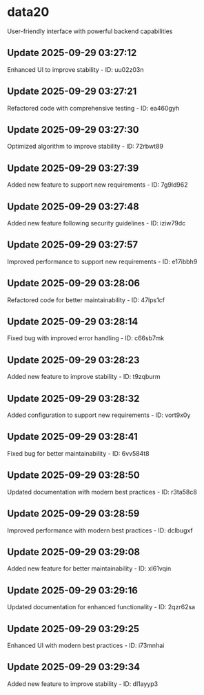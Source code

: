 # data20
User-friendly interface with powerful backend capabilities

## Update 2025-09-29 03:27:12
Enhanced UI to improve stability - ID: uu02z03n


## Update 2025-09-29 03:27:21
Refactored code with comprehensive testing - ID: ea460gyh


## Update 2025-09-29 03:27:30
Optimized algorithm to improve stability - ID: 72rbwt89


## Update 2025-09-29 03:27:39
Added new feature to support new requirements - ID: 7g9ld962


## Update 2025-09-29 03:27:48
Added new feature following security guidelines - ID: iziw79dc


## Update 2025-09-29 03:27:57
Improved performance to support new requirements - ID: e17ibbh9


## Update 2025-09-29 03:28:06
Refactored code for better maintainability - ID: 47lps1cf


## Update 2025-09-29 03:28:14
Fixed bug with improved error handling - ID: c66sb7mk


## Update 2025-09-29 03:28:23
Added new feature to improve stability - ID: t9zqburm


## Update 2025-09-29 03:28:32
Added configuration to support new requirements - ID: vort9x0y


## Update 2025-09-29 03:28:41
Fixed bug for better maintainability - ID: 6vv584t8


## Update 2025-09-29 03:28:50
Updated documentation with modern best practices - ID: r3ta58c8


## Update 2025-09-29 03:28:59
Improved performance with modern best practices - ID: dclbugxf


## Update 2025-09-29 03:29:08
Added new feature for better maintainability - ID: xl61vqin


## Update 2025-09-29 03:29:16
Updated documentation for enhanced functionality - ID: 2qzr62sa


## Update 2025-09-29 03:29:25
Enhanced UI with modern best practices - ID: i73mnhai


## Update 2025-09-29 03:29:34
Added new feature to improve stability - ID: dl1ayyp3

